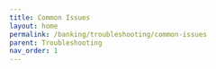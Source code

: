 ```yaml
---
title: Common Issues
layout: home
permalink: /banking/troubleshooting/common-issues
parent: Troubleshooting
nav_order: 1
---
```

